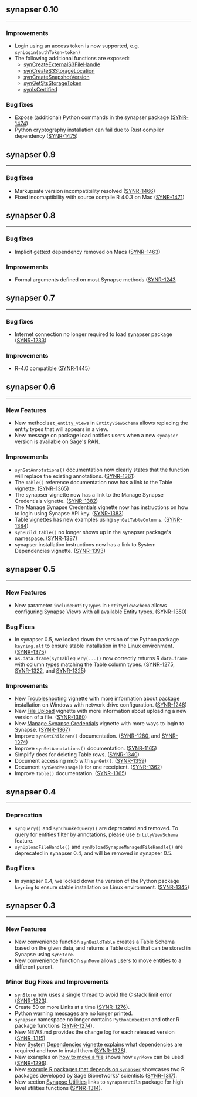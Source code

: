 ## synapser 0.10
___

### Improvements

* Login using an access token is now supported, e.g. `synLogin(authToken=token)`
* The following additional functions are exposed:
    + [synCreateExternalS3FileHandle](../reference/synCreateExternalS3FileHandle.md)
    + [synCreateS3StorageLocation](../reference/synCreateS3StorageLocation.md)
    + [synCreateSnapshotVersion](../reference/synCreateSnapshotVersion.md)
    + [synGetStsStorageToken](../reference/synGetStsStorageToken.md)
    + [synIsCertified](../reference/synIsCertified.md)

### Bug fixes

* Expose (additional) Python commands in the synapser package ([SYNR-1474](https://sagebionetworks.jira.com/browse/SYNR-1474))
* Python cryptography installation can fail due to Rust compiler dependency ([SYNR-1475](https://sagebionetworks.jira.com/browse/SYNR-1475))
 

## synapser 0.9
___

### Bug fixes

* Markupsafe version incompatibility resolved ([SYNR-1466](https://sagebionetworks.jira.com/browse/SYNR-1466))
* Fixed incomaptibility with source compile R 4.0.3 on Mac ([SYNR-1471](https://sagebionetworks.jira.com/browse/SYNR-1471))



## synapser 0.8
___

### Bug fixes

* Implicit gettext dependency removed on Macs ([SYNR-1463](https://sagebionetworks.jira.com/browse/SYNR-1463))


### Improvements

* Formal arguments defined on most Synapse methods ([SYNR-1243](https://sagebionetworks.jira.com/browse/SYNR-1243)

## synapser 0.7
___

### Bug fixes

* Internet connection no longer required to load synapser package ([SYNR-1233](https://sagebionetworks.jira.com/browse/SYNR-1233))

### Improvements

* R-4.0 compatible ([SYNR-1445](https://sagebionetworks.jira.com/browse/SYNR-1445))

## synapser 0.6
___

### New Features

* New method `set_entity_views` in `EntityViewSchema` allows replacing the entity types that will appears in a view.
* New message on package load notifies users when a new `synapser` version is available on Sage's RAN.

### Improvements

* `synSetAnnotations()` documentation now clearly states that the function will replace the existing annotations. ([SYNR-1361](https://sagebionetworks.jira.com/browse/SYNR-1361))
* The `Table()` reference documentation now has a link to the Table vignette. ([SYNR-1365](https://sagebionetworks.jira.com/browse/SYNR-1365))
* The synapser vignette now has a link to the Manage Synapse Credentials vignette. ([SYNR-1382](https://sagebionetworks.jira.com/browse/SYNR-1382))
* The Manage Synapse Credentials vignette now has instructions on how to login using Synapse API key. ([SYNR-1383](https://sagebionetworks.jira.com/browse/SYNR-1383))
* Table vignettes has new examples using `synGetTableColumns`. ([SYNR-1384](https://sagebionetworks.jira.com/browse/SYNR-1384))
* `synBuild_table()` no longer shows up in the synapser package's namespace. ([SYNR-1387](https://sagebionetworks.jira.com/browse/SYNR-1387))
* synapser installation instructions now has a link to System Dependencies vignette. ([SYNR-1393](https://sagebionetworks.jira.com/browse/SYNR-1393))



## synapser 0.5
___

### New Features

* New parameter `includeEntityTypes` in `EntityViewSchema` allows configuring Synapse Views with all available Entity types. ([SYNR-1350](https://sagebionetworks.jira.com/browse/SYNR-1350))

### Bug Fixes

* In synapser 0.5, we locked down the version of the Python package `keyring.alt` to ensure stable installation in the Linux environment. ([SYNR-1375](https://sagebionetworks.jira.com/browse/SYNR-1375))
* `as.data.frame(synTableQuery(...))` now correctly returns R `data.frame` with column types matching the Table column types. ([SYNR-1275](https://sagebionetworks.jira.com/browse/SYNR-1275), [SYNR-1322](https://sagebionetworks.jira.com/browse/SYNR-1322), and [SYNR-1325](https://sagebionetworks.jira.com/browse/SYNR-1325))

### Improvements

* New [Troubleshooting](troubleshooting.html) vignette with more information about package installation on Windows with network drive configuration. ([SYNR-1248](https://sagebionetworks.jira.com/browse/SYNR-1248))
* New [File Upload](upload.html) vignette with more information about uploading a new version of a file. ([SYNR-1360](https://sagebionetworks.jira.com/browse/SYNR-1360))
* New [Manage Synapse Credentials](manageSynapseCredentials.html) vignette with more ways to login to Synapse. ([SYNR-1367](https://sagebionetworks.jira.com/browse/SYNR-1367))
* Improve `synGetChildren()` documentation. ([SYNR-1280](https://sagebionetworks.jira.com/browse/SYNR-1280), and [SYNR-1374](https://sagebionetworks.jira.com/browse/SYNR-1374))
* Improve `synSetAnnotations()` documentation. ([SYNR-1165](https://sagebionetworks.jira.com/browse/SYNR-1165))
* Simplify docs for deleting Table rows. ([SYNR-1340](https://sagebionetworks.jira.com/browse/SYNR-1340))
* Document accessing md5 with `synGet()`. ([SYNR-1359](https://sagebionetworks.jira.com/browse/SYNR-1359))
* Document `synSendMessage()` for one receipient. ([SYNR-1362](https://sagebionetworks.jira.com/browse/SYNR-1362))
* Improve `Table()` documentation. ([SYNR-1365](https://sagebionetworks.jira.com/browse/SYNR-1365))



## synapser 0.4
___

### Deprecation

* `synQuery()` and `synChunkedQuery()` are deprecated and removed. To query for entities filter by annotations, please use `EntityViewSchema` feature.
* `synUploadFileHandle()` and `synUploadSynapseManagedFileHandle()` are deprecated in synapser 0.4, and will be removed in synapser 0.5.

### Bug Fixes

* In synapser 0.4, we locked down the version of the Python package `keyring` to ensure stable installation on Linux environment. ([SYNR-1345](https://sagebionetworks.jira.com/browse/SYNR-1345))



## synapser 0.3
___

### New Features

* New convenience function `synBuildTable` creates a Table Schema based on the given data, and returns a Table object that can be stored in Synapse using `synStore`.
* New convenience function `synMove` allows users to move entities to a different parent.

### Minor Bug Fixes and Improvements

* `synStore` now uses a single thread to avoid the C stack limit error ([SYNR-1323](https://sagebionetworks.jira.com/browse/SYNR-1323)).
* Create 50 or more Links at a time ([SYNR-1276](https://sagebionetworks.jira.com/browse/SYNR-1276)).
* Python warning messages are no longer printed.
* `synapser` namespace no longer contains `PythonEmbedInR` and other R package functions ([SYNR-1274](https://sagebionetworks.jira.com/browse/SYNR-1274)).
* New NEWS.md provides the change log for each released version ([SYNR-1315](https://sagebionetworks.jira.com/browse/SYNR-1325)).
* New [System Dependencies vignette](./articles/systemDependencies.html) explains what dependencies are required and how to install them ([SYNR-1328](https://sagebionetworks.jira.com/browse/SYNR-1328)).
* New examples on [how to move a file](./articles/synapser.html#organizing-data-in-a-project) shows how `synMove` can be used ([SYNR-1296](https://sagebionetworks.jira.com/browse/SYNR-1296)).
* New [example R packages that depends on `synapser`](https://github.com/Sage-Bionetworks/synapser#usage) showcases two R packages developed by Sage Bionetworks' scientists ([SYNR-1317](https://sagebionetworks.jira.com/browse/SYNR-1317)).
* New section [Synapse Utilities](./articles/synapser.html#synapse-utilities) links to `synapserutils` package for high level utilities functions ([SYNR-1314](https://sagebionetworks.jira.com/browse/SYNR-1314)).
